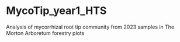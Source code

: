 # MycoTip_year1_HTS
Analysis of mycorrhizal root tip community from 2023 samples in The Morton Arboretum forestry plots

